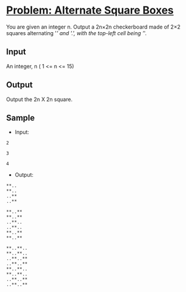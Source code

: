 # [Problem: Alternate Square Boxes](https://my.newtonschool.co/playground/code/byo4tbwytm8e)

You are given an integer n. Output a 2n×2n checkerboard made of 2×2 squares alternating '*' and '.', with the top-left cell being '*'.

## Input

An integer, n ( 1 <= n <= 15)

## Output

Output the 2n X 2n square.

## Sample

- Input:
```
2

3

4
```

- Output:
```
**..
**..
..**
..**

**..**
**..**
..**..
..**..
**..**
**..**

**..**..
**..**..
..**..**
..**..**
**..**..
**..**..
..**..**
..**..**
```

